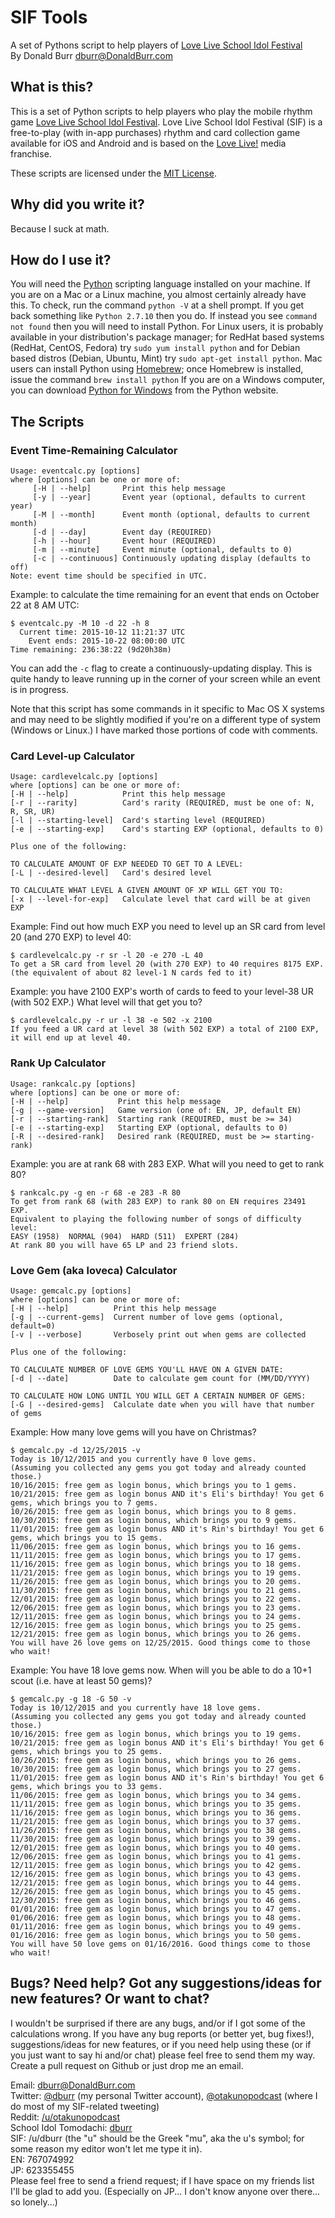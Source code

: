 # SIF Tools
A set of Pythons script to help players of [Love Live School Idol Festival](http://www.school-fes.klabgames.net)  
By Donald Burr <dburr@DonaldBurr.com>

## What is this?

This is a set of Python scripts to help players who play the mobile rhythm game [Love Live School Idol Festival](http://www.school-fes.klabgames.net).
Love Live School Idol Festival (SIF) is a free-to-play (with in-app purchases) rhythm and card collection game available for iOS and Android
and is based on the [Love Live!](http://www.lovelive-anime.jp/worldwide/) media franchise.

These scripts are licensed under the [MIT License](LICENSE).

## Why did you write it?

Because I suck at math.

## How do I use it?

You will need the [Python](https://www.python.org) scripting language installed on your machine. If you are on a Mac or a Linux machine, you almost certainly already have this. To check, run the command `python -V` at a shell prompt. If you get back something like `Python 2.7.10` then you do. If instead you see `command not found` then you will need to install Python. For Linux users, it is probably available in your distribution's package manager; for RedHat based systems (RedHat, CentOS, Fedora) try `sudo yum install python` and for Debian based distros (Debian, Ubuntu, Mint) try `sudo apt-get install python`. Mac users can install Python using [Homebrew](http://brew.sh); once Homebrew is installed, issue the command `brew install python` If you are on a Windows computer, you can download [Python for Windows](https://www.python.org/downloads/windows/) from the Python website.

## The Scripts

### Event Time-Remaining Calculator

```
Usage: eventcalc.py [options]
where [options] can be one or more of:
     [-H | --help]       Print this help message
     [-y | --year]       Event year (optional, defaults to current year)
     [-M | --month]      Event month (optional, defaults to current month)
     [-d | --day]        Event day (REQUIRED)
     [-h | --hour]       Event hour (REQUIRED)
     [-m | --minute]     Event minute (optional, defaults to 0)
     [-c | --continuous] Continuously updating display (defaults to off)
Note: event time should be specified in UTC.
```

Example: to calculate the time remaining for an event that ends on October 22 at 8 AM UTC:

```
$ eventcalc.py -M 10 -d 22 -h 8
  Current time: 2015-10-12 11:21:37 UTC
    Event ends: 2015-10-22 08:00:00 UTC
Time remaining: 236:38:22 (9d20h38m)
```

You can add the `-c` flag to create a continuously-updating display. This is quite handy to leave running up in the corner of your screen while an event is in progress.

Note that this script has some commands in it specific to Mac OS X systems and may need to be slightly modified if you're on a different type of system (Windows or Linux.) I have marked those portions of code with comments.

### Card Level-up Calculator

```
Usage: cardlevelcalc.py [options]
where [options] can be one or more of:
[-H | --help]            Print this help message
[-r | --rarity]          Card's rarity (REQUIRED, must be one of: N, R, SR, UR)
[-l | --starting-level]  Card's starting level (REQUIRED)
[-e | --starting-exp]    Card's starting EXP (optional, defaults to 0)

Plus one of the following:

TO CALCULATE AMOUNT OF EXP NEEDED TO GET TO A LEVEL:
[-L | --desired-level]   Card's desired level

TO CALCULATE WHAT LEVEL A GIVEN AMOUNT OF XP WILL GET YOU TO:
[-x | --level-for-exp]   Calculate level that card will be at given EXP
```

Example: Find out how much EXP you need to level up an SR card from level 20 (and 270 EXP) to level 40:

```
$ cardlevelcalc.py -r sr -l 20 -e 270 -L 40
To get a SR card from level 20 (with 270 EXP) to 40 requires 8175 EXP.
(the equivalent of about 82 level-1 N cards fed to it)
```

Example: you have 2100 EXP's worth of cards to feed to your level-38 UR (with 502 EXP.) What level will that get you to?

```
$ cardlevelcalc.py -r ur -l 38 -e 502 -x 2100
If you feed a UR card at level 38 (with 502 EXP) a total of 2100 EXP,
it will end up at level 40.
```

### Rank Up Calculator

```
Usage: rankcalc.py [options]
where [options] can be one or more of:
[-H | --help]           Print this help message
[-g | --game-version]   Game version (one of: EN, JP, default EN)
[-r | --starting-rank]  Starting rank (REQUIRED, must be >= 34)
[-e | --starting-exp]   Starting EXP (optional, defaults to 0)
[-R | --desired-rank]   Desired rank (REQUIRED, must be >= starting-rank)
```

Example: you are at rank 68 with 283 EXP. What will you need to get to rank 80?

```
$ rankcalc.py -g en -r 68 -e 283 -R 80
To get from rank 68 (with 283 EXP) to rank 80 on EN requires 23491 EXP.
Equivalent to playing the following number of songs of difficulty level:
EASY (1958)  NORMAL (904)  HARD (511)  EXPERT (284)
At rank 80 you will have 65 LP and 23 friend slots.
```

### Love Gem (aka loveca) Calculator

```
Usage: gemcalc.py [options]
where [options] can be one or more of:
[-H | --help]          Print this help message
[-g | --current-gems]  Current number of love gems (optional, default=0)
[-v | --verbose]       Verbosely print out when gems are collected

Plus one of the following:

TO CALCULATE NUMBER OF LOVE GEMS YOU'LL HAVE ON A GIVEN DATE:
[-d | --date]          Date to calculate gem count for (MM/DD/YYYY)

TO CALCULATE HOW LONG UNTIL YOU WILL GET A CERTAIN NUMBER OF GEMS:
[-G | --desired-gems]  Calculate date when you will have that number of gems
```

Example: How many love gems will you have on Christmas?

```
$ gemcalc.py -d 12/25/2015 -v
Today is 10/12/2015 and you currently have 0 love gems.
(Assuming you collected any gems you got today and already counted those.)
10/16/2015: free gem as login bonus, which brings you to 1 gems.
10/21/2015: free gem as login bonus AND it's Eli's birthday! You get 6 gems, which brings you to 7 gems.
10/26/2015: free gem as login bonus, which brings you to 8 gems.
10/30/2015: free gem as login bonus, which brings you to 9 gems.
11/01/2015: free gem as login bonus AND it's Rin's birthday! You get 6 gems, which brings you to 15 gems.
11/06/2015: free gem as login bonus, which brings you to 16 gems.
11/11/2015: free gem as login bonus, which brings you to 17 gems.
11/16/2015: free gem as login bonus, which brings you to 18 gems.
11/21/2015: free gem as login bonus, which brings you to 19 gems.
11/26/2015: free gem as login bonus, which brings you to 20 gems.
11/30/2015: free gem as login bonus, which brings you to 21 gems.
12/01/2015: free gem as login bonus, which brings you to 22 gems.
12/06/2015: free gem as login bonus, which brings you to 23 gems.
12/11/2015: free gem as login bonus, which brings you to 24 gems.
12/16/2015: free gem as login bonus, which brings you to 25 gems.
12/21/2015: free gem as login bonus, which brings you to 26 gems.
You will have 26 love gems on 12/25/2015. Good things come to those who wait!
```

Example: You have 18 love gems now. When will you be able to do a 10+1 scout (i.e. have at least 50 gems)?

```
$ gemcalc.py -g 18 -G 50 -v
Today is 10/12/2015 and you currently have 18 love gems.
(Assuming you collected any gems you got today and already counted those.)
10/16/2015: free gem as login bonus, which brings you to 19 gems.
10/21/2015: free gem as login bonus AND it's Eli's birthday! You get 6 gems, which brings you to 25 gems.
10/26/2015: free gem as login bonus, which brings you to 26 gems.
10/30/2015: free gem as login bonus, which brings you to 27 gems.
11/01/2015: free gem as login bonus AND it's Rin's birthday! You get 6 gems, which brings you to 33 gems.
11/06/2015: free gem as login bonus, which brings you to 34 gems.
11/11/2015: free gem as login bonus, which brings you to 35 gems.
11/16/2015: free gem as login bonus, which brings you to 36 gems.
11/21/2015: free gem as login bonus, which brings you to 37 gems.
11/26/2015: free gem as login bonus, which brings you to 38 gems.
11/30/2015: free gem as login bonus, which brings you to 39 gems.
12/01/2015: free gem as login bonus, which brings you to 40 gems.
12/06/2015: free gem as login bonus, which brings you to 41 gems.
12/11/2015: free gem as login bonus, which brings you to 42 gems.
12/16/2015: free gem as login bonus, which brings you to 43 gems.
12/21/2015: free gem as login bonus, which brings you to 44 gems.
12/26/2015: free gem as login bonus, which brings you to 45 gems.
12/30/2015: free gem as login bonus, which brings you to 46 gems.
01/01/2016: free gem as login bonus, which brings you to 47 gems.
01/06/2016: free gem as login bonus, which brings you to 48 gems.
01/11/2016: free gem as login bonus, which brings you to 49 gems.
01/16/2016: free gem as login bonus, which brings you to 50 gems.
You will have 50 love gems on 01/16/2016. Good things come to those who wait!
```

## Bugs? Need help? Got any suggestions/ideas for new features? Or want to chat?

I wouldn't be surprised if there are any bugs, and/or if I got some of the calculations wrong. If you have any bug reports (or better yet, bug fixes!), suggestions/ideas for new features, or if you need help using these (or if you just want to say hi and/or chat) please feel free to send them my way. Create a pull request on Github or just drop me an email.

Email: <dburr@DonaldBurr.com>  
Twitter: [@dburr](https://twitter.com/dburr) (my personal Twitter account), [@otakunopodcast](https://twitter.com/otakunopodcast) (where I do most of my SIF-related tweeting)  
Reddit: [/u/otakunopodcast](https://www.reddit.com/user/otakunopodcast/)  
School Idol Tomodachi: [dburr](http://schoolido.lu/user/dburr/)  
SIF: /u/dburr (the "u" should be the Greek "mu", aka the u's symbol; for some reason my editor won't let me type it in).  
EN: 767074992  
JP: 623355455  
Please feel free to send a friend request; if I have space on my friends list I'll be glad to add you. (Especially on JP... I don't know anyone over there... so lonely...)
